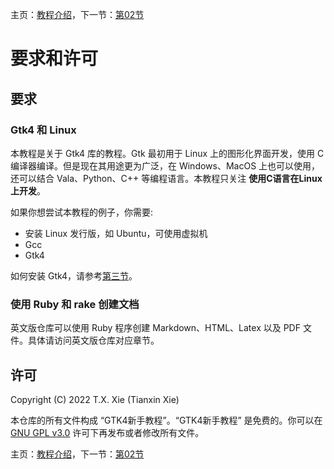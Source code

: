 主页：[教程介绍](../README.md)，下一节：[第02节](sec02.md)

# 要求和许可

## 要求

### Gtk4 和 Linux

本教程是关于 Gtk4 库的教程。Gtk 最初用于 Linux 上的图形化界面开发，使用 C 编译器编译。但是现在其用途更为广泛，在 Windows、MacOS 上也可以使用，还可以结合 Vala、Python、C++ 等编程语言。本教程只关注 **使用C语言在Linux上开发**。

如果你想尝试本教程的例子，你需要:

- 安装 Linux 发行版，如 Ubuntu，可使用虚拟机
- Gcc
- Gtk4

如何安装 Gtk4，请参考[第三节](sec03.md)。

### 使用 Ruby 和 rake 创建文档

英文版仓库可以使用 Ruby 程序创建 Markdown、HTML、Latex 以及 PDF 文件。具体请访问英文版仓库对应章节。

## 许可

Copyright (C) 2022  T.X. Xie (Tianxin Xie)

本仓库的所有文件构成 “GTK4新手教程”。“GTK4新手教程” 是免费的。你可以在 [GNU GPL v3.0](https://www.gnu.org/licenses/gpl-3.0.html) 许可下再发布或者修改所有文件。

主页：[教程介绍](../README.md)，下一节：[第02节](sec02.md)
